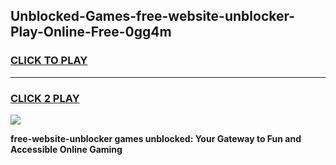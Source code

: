 
## Unblocked-Games-free-website-unblocker-Play-Online-Free-0gg4m
<h3>
<a href="https://premium76.site?title=free-website-unblocker&ref=26A">CLICK TO PLAY</a></h3>
<hr>

<h3>
<a href="https://premium76.site?title=free-website-unblocker&ref=26A">CLICK 2 PLAY</a>
  
</h3>

<a href="https://premium76.site?title=free-website-unblocker&ref=26A"><img src="https://clearcache.store/games.png"></a>


**free-website-unblocker games unblocked: Your Gateway to Fun and Accessible Online Gaming**
